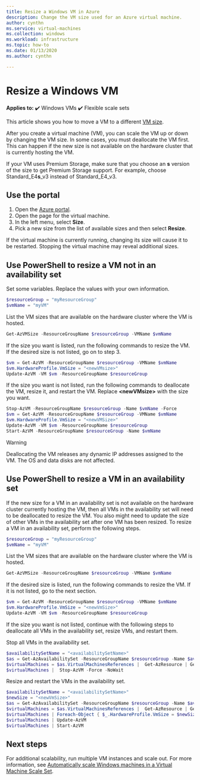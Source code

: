 ```yaml
---
title: Resize a Windows VM in Azure 
description: Change the VM size used for an Azure virtual machine.
author: cynthn
ms.service: virtual-machines
ms.collection: windows
ms.workload: infrastructure
ms.topic: how-to
ms.date: 01/13/2020
ms.author: cynthn

---
```

# Resize a Windows VM

**Applies to:** :heavy_check_mark: Windows VMs :heavy_check_mark: Flexible scale sets 

This article shows you how to move a VM to a different [VM size](../sizes.md).

After you create a virtual machine (VM), you can scale the VM up or down by changing the VM size. In some cases, you must deallocate the VM first. This can happen if the new size is not available on the hardware cluster that is currently hosting the VM.

If your VM uses Premium Storage, make sure that you choose an **s** version of the size to get Premium Storage support. For example, choose Standard_E4**s**_v3 instead of Standard_E4_v3.

## Use the portal

1. Open the [Azure portal](https://portal.azure.com).
1. Open the page for the virtual machine.
1. In the left menu, select **Size**.
1. Pick a new size from the list of available sizes and then select **Resize**.


If the virtual machine is currently running, changing its size will cause it to be restarted. Stopping the virtual machine may reveal additional sizes.

## Use PowerShell to resize a VM not in an availability set

Set some variables. Replace the values with your own information.

```powershell
$resourceGroup = "myResourceGroup"
$vmName = "myVM"
```

List the VM sizes that are available on the hardware cluster where the VM is hosted. 
   
```powershell
Get-AzVMSize -ResourceGroupName $resourceGroup -VMName $vmName 
```

If the size you want is listed, run the following commands to resize the VM. If the desired size is not listed, go on to step 3.
   
```powershell
$vm = Get-AzVM -ResourceGroupName $resourceGroup -VMName $vmName
$vm.HardwareProfile.VmSize = "<newVMsize>"
Update-AzVM -VM $vm -ResourceGroupName $resourceGroup
```

If the size you want is not listed, run the following commands to deallocate the VM, resize it, and restart the VM. Replace **\<newVMsize>** with the size you want.
   
```powershell
Stop-AzVM -ResourceGroupName $resourceGroup -Name $vmName -Force
$vm = Get-AzVM -ResourceGroupName $resourceGroup -VMName $vmName
$vm.HardwareProfile.VmSize = "<newVMSize>"
Update-AzVM -VM $vm -ResourceGroupName $resourceGroup
Start-AzVM -ResourceGroupName $resourceGroup -Name $vmName
```

> [!WARNING]
> Deallocating the VM releases any dynamic IP addresses assigned to the VM. The OS and data disks are not affected. 
> 
> 

## Use PowerShell to resize a VM in an availability set

If the new size for a VM in an availability set is not available on the hardware cluster currently hosting the VM, then all VMs in the availability set will need to be deallocated to resize the VM. You also might need to update the size of other VMs in the availability set after one VM has been resized. To resize a VM in an availability set, perform the following steps.

```powershell
$resourceGroup = "myResourceGroup"
$vmName = "myVM"
```

List the VM sizes that are available on the hardware cluster where the VM is hosted. 
   
```powershell
Get-AzVMSize -ResourceGroupName $resourceGroup -VMName $vmName 
```

If the desired size is listed, run the following commands to resize the VM. If it is not listed, go to the next section.
   
```powershell
$vm = Get-AzVM -ResourceGroupName $resourceGroup -VMName $vmName 
$vm.HardwareProfile.VmSize = "<newVmSize>"
Update-AzVM -VM $vm -ResourceGroupName $resourceGroup
```
	
If the size you want is not listed, continue with the following steps to deallocate all VMs in the availability set, resize VMs, and restart them.

Stop all VMs in the availability set.
   
```powershell
$availabilitySetName = "<availabilitySetName>"
$as = Get-AzAvailabilitySet -ResourceGroupName $resourceGroup -Name $availabilitySetName
$virtualMachines = $as.VirtualMachinesReferences |  Get-AzResource | Get-AzVM
$virtualMachines |  Stop-AzVM -Force -NoWait  
```

Resize and restart the VMs in the availability set.
   
```powershell
$availabilitySetName = "<availabilitySetName>"
$newSize = "<newVmSize>"
$as = Get-AzAvailabilitySet -ResourceGroupName $resourceGroup -Name $availabilitySetName
$virtualMachines = $as.VirtualMachinesReferences |  Get-AzResource | Get-AzVM
$virtualMachines | Foreach-Object { $_.HardwareProfile.VmSize = $newSize }
$virtualMachines | Update-AzVM
$virtualMachines | Start-AzVM
```

## Next steps

For additional scalability, run multiple VM instances and scale out. For more information, see [Automatically scale Windows machines in a Virtual Machine Scale Set](../../virtual-machine-scale-sets/tutorial-autoscale-powershell.md).